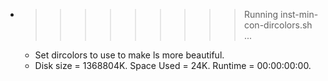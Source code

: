* >>>>>>>>> Running inst-min-con-dircolors.sh ...
  * Set dircolors to use  to make ls more beautiful.
  * Disk size = 1368804K. Space Used = 24K. Runtime = 00:00:00:00.
